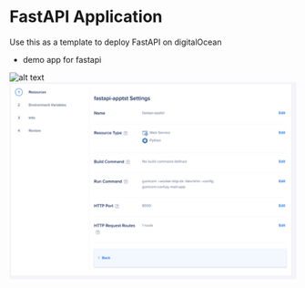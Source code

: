 
# FastAPI Application 
Use this as a template to deploy FastAPI on digitalOcean
* demo app for fastapi

![alt text](http://url/to/img.png](https://github.com/kabuchanga/fastapi-apptst/blob/main/FastAPIdigitalOceanDeploy.png)?raw=true)
![plot](./FastAPIdigitalOceanDeploy.png)
